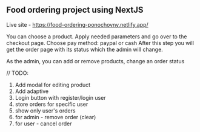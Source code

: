 ## Food ordering project using NextJS

Live site - https://food-ordering-ponochovny.netlify.app/

You can choose a product. Apply needed parameters and go over to the checkout page. Choose pay method: paypal or cash After this step you will get the order page with its status which the admin will change.

As the admin, you can add or remove products, change an order status

// TODO:
1. Add modal for editing product
2. Add adaptive
3. Login button with register/login user
4. store orders for specific user
5. show only user's orders
6. for admin - remove order (clear)
7. for user - cancel order
